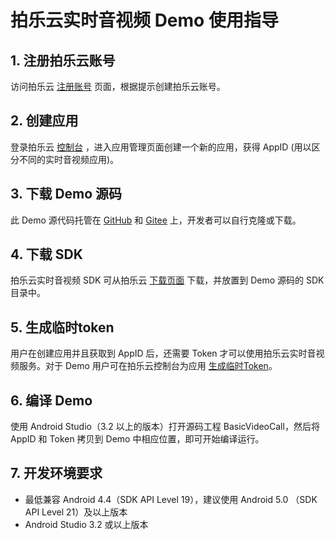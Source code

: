 # 拍乐云实时音视频 Demo 使用指导

## 1. 注册拍乐云账号
访问拍乐云 [注册账号](https://console.pano.video/#/user/register) 页面，根据提示创建拍乐云账号。

## 2. 创建应用
登录拍乐云 [控制台](https://console.pano.video) ，进入应用管理页面创建一个新的应用，获得 AppID (用以区分不同的实时音视频应用)。

## 3. 下载 Demo 源码
此 Demo 源代码托管在 [GitHub](https://github.com/PanoVideo) 和 [Gitee](https://gitee.com/pano-video) 上，开发者可以自行克隆或下载。

## 4. 下载 SDK
拍乐云实时音视频 SDK 可从拍乐云 [下载页面](https://www.pano.video/download.html#sdk) 下载，并放置到 Demo 源码的 SDK 目录中。

## 5. 生成临时token
用户在创建应用并且获取到 AppID 后，还需要 Token 才可以使用拍乐云实时音视频服务。对于 Demo 用户可在拍乐云控制台为应用 <a href="https://developer.pano.video/getting-started/firstapp/#14-%E7%94%9F%E6%88%90%E4%B8%B4%E6%97%B6token">生成临时Token</a>。

## 6. 编译 Demo
使用 Android Studio（3.2 以上的版本）打开源码工程 BasicVideoCall，然后将 AppID 和 Token 拷贝到 Demo 中相应位置，即可开始编译运行。

## 7. 开发环境要求
- 最低兼容 Android 4.4（SDK API Level 19），建议使用 Android 5.0 （SDK API Level 21）及以上版本
- Android Studio 3.2 或以上版本